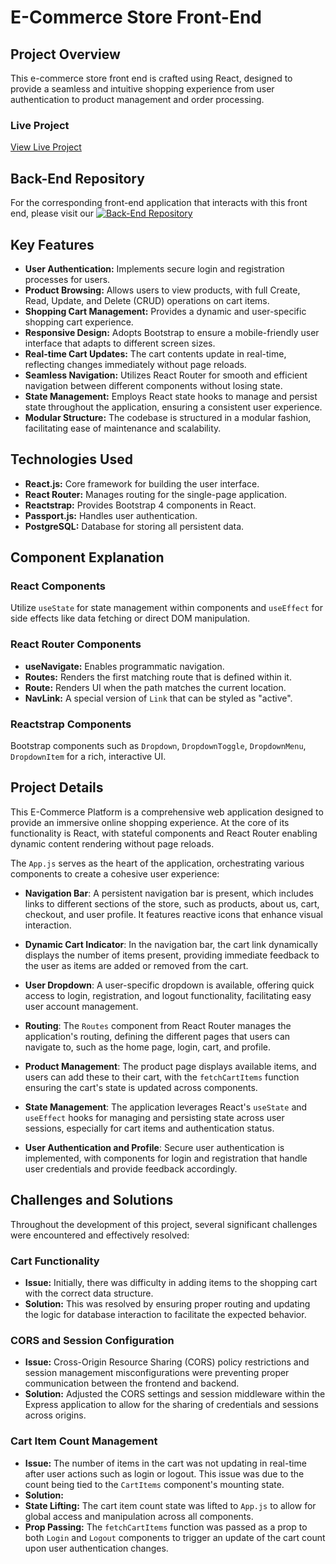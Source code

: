 # E-Commerce Store Front-End

## Project Overview

This e-commerce store front end is crafted using React, designed to provide a seamless and intuitive shopping experience from user authentication to product management and order processing.

### Live Project
[View Live Project](https://www.shop.alerdo-ballabani.co.uk/) 

## Back-End Repository
For the corresponding front-end application that interacts with this front end, please visit our [![Back-End Repository](https://img.shields.io/badge/Back--End-Repository-blue)](https://github.com/Alerdo/e-commerce-store)


## Key Features

- **User Authentication:** Implements secure login and registration processes for users.
- **Product Browsing:** Allows users to view products, with full Create, Read, Update, and Delete (CRUD) operations on cart items.
- **Shopping Cart Management:** Provides a dynamic and user-specific shopping cart experience.
- **Responsive Design:** Adopts Bootstrap to ensure a mobile-friendly user interface that adapts to different screen sizes.
- **Real-time Cart Updates:** The cart contents update in real-time, reflecting changes immediately without page reloads.
- **Seamless Navigation:** Utilizes React Router for smooth and efficient navigation between different components without losing state.
- **State Management:** Employs React state hooks to manage and persist state throughout the application, ensuring a consistent user experience.
- **Modular Structure:** The codebase is structured in a modular fashion, facilitating ease of maintenance and scalability.


## Technologies Used

- **React.js:** Core framework for building the user interface.
- **React Router:** Manages routing for the single-page application.
- **Reactstrap:** Provides Bootstrap 4 components in React.
- **Passport.js:** Handles user authentication.
- **PostgreSQL:** Database for storing all persistent data.

## Component Explanation

### React Components

Utilize `useState` for state management within components and `useEffect` for side effects like data fetching or direct DOM manipulation.

### React Router Components

- **useNavigate:** Enables programmatic navigation.
- **Routes:** Renders the first matching route that is defined within it.
- **Route:** Renders UI when the path matches the current location.
- **NavLink:** A special version of `Link` that can be styled as "active".

### Reactstrap Components

Bootstrap components such as `Dropdown`, `DropdownToggle`, `DropdownMenu`, `DropdownItem` for a rich, interactive UI.

## Project Details


This E-Commerce Platform is a comprehensive web application designed to provide an immersive online shopping experience. At the core of its functionality is React, with stateful components and React Router enabling dynamic content rendering without page reloads.

The `App.js` serves as the heart of the application, orchestrating various components to create a cohesive user experience:

- **Navigation Bar**: A persistent navigation bar is present, which includes links to different sections of the store, such as products, about us, cart, checkout, and user profile. It features reactive icons that enhance visual interaction.

- **Dynamic Cart Indicator**: In the navigation bar, the cart link dynamically displays the number of items present, providing immediate feedback to the user as items are added or removed from the cart.

- **User Dropdown**: A user-specific dropdown is available, offering quick access to login, registration, and logout functionality, facilitating easy user account management.

- **Routing**: The `Routes` component from React Router manages the application's routing, defining the different pages that users can navigate to, such as the home page, login, cart, and profile.

- **Product Management**: The product page displays available items, and users can add these to their cart, with the `fetchCartItems` function ensuring the cart's state is updated across components.

- **State Management**: The application leverages React's `useState` and `useEffect` hooks for managing and persisting state across user sessions, especially for cart items and authentication status.

- **User Authentication and Profile**: Secure user authentication is implemented, with components for login and registration that handle user credentials and provide feedback accordingly.


## Challenges and Solutions

Throughout the development of this project, several significant challenges were encountered and effectively resolved:

### Cart Functionality
- **Issue:** Initially, there was difficulty in adding items to the shopping cart with the correct data structure.
- **Solution:** This was resolved by ensuring proper routing and updating the logic for database interaction to facilitate the expected behavior.

### CORS and Session Configuration
- **Issue:** Cross-Origin Resource Sharing (CORS) policy restrictions and session management misconfigurations were preventing proper communication between the frontend and backend.
- **Solution:** Adjusted the CORS settings and session middleware within the Express application to allow for the sharing of credentials and sessions across origins.

### Cart Item Count Management
- **Issue:** The number of items in the cart was not updating in real-time after user actions such as login or logout. This issue was due to the count being tied to the `CartItems` component's mounting state.
- **Solution:**
- **State Lifting:** The cart item count state was lifted to `App.js` to allow for global access and manipulation across all components.
- **Prop Passing:** The `fetchCartItems` function was passed as a prop to both `Login` and `Logout` components to trigger an update of the cart count upon user authentication changes.


